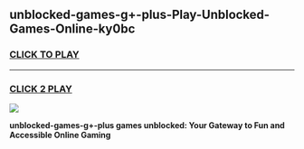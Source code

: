 
## unblocked-games-g+-plus-Play-Unblocked-Games-Online-ky0bc
<h3>
<a href="https://premium76.site?title=unblocked-games-g+-plus&ref=25A">CLICK TO PLAY</a></h3>
<hr>

<h3>
<a href="https://premium76.site?title=unblocked-games-g+-plus&ref=25A">CLICK 2 PLAY</a>
  
</h3>

<a href="https://premium76.site?title=unblocked-games-g+-plus&ref=25A"><img src="https://clearcache.store/games.png"></a>


**unblocked-games-g+-plus games unblocked: Your Gateway to Fun and Accessible Online Gaming**
